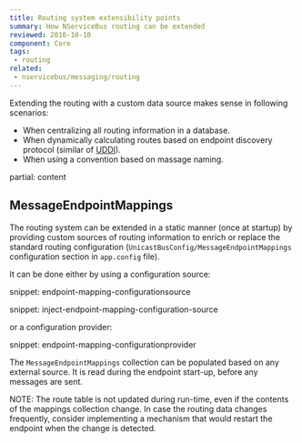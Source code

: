 ```yaml
---
title: Routing system extensibility points
summary: How NServiceBus routing can be extended
reviewed: 2016-10-10
component: Core
tags:
 - routing
related:
 - nservicebus/messaging/routing
---
```


Extending the routing with a custom data source makes sense in following scenarios:

 * When centralizing all routing information in a database.
 * When dynamically calculating routes based on endpoint discovery protocol (similar of [UDDI](https://en.wikipedia.org/wiki/Web_Services_Discovery)).
 * When using a convention based on massage naming.

partial: content 


## MessageEndpointMappings

The routing system can be extended in a static manner (once at startup) by providing custom sources of routing information to enrich or replace the standard routing configuration (`UnicastBusConfig/MessageEndpointMappings` configuration section in `app.config` file).

It can be done either by using a configuration source:

snippet: endpoint-mapping-configurationsource

snippet: inject-endpoint-mapping-configuration-source

or a configuration provider:

snippet: endpoint-mapping-configurationprovider

The `MessageEndpointMappings` collection can be populated based on any external source. It is read during the endpoint start-up, before any messages are sent.

NOTE: The route table is not updated during run-time, even if the contents of the mappings collection change. In case the routing data changes frequently, consider implementing a mechanism that would restart the endpoint when the change is detected.